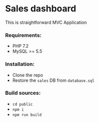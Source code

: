 # Sales dashboard

This is straightforward MVC Application 

### Requirements:

- PHP 7.2
- MySQL >= 5.5

### Installation:

- Clone the repo
- Restore the `sales` DB from `database.sql`

### Build sources:

- `cd public`
- `npm i`
- `npm run build`